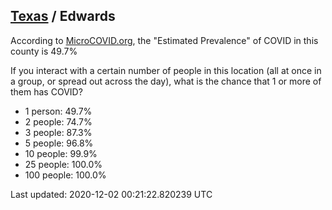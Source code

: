 
## [Texas](/united-states/texas) / Edwards

According to [MicroCOVID.org](http://microcovid.org),
the "Estimated Prevalence" of COVID in this county is 49.7%

If you interact with a certain number of people in this location
(all at once in a group, or spread out across the day), what is the chance that
1 or more of them has COVID?

- 1 person: 49.7%
- 2 people: 74.7%
- 3 people: 87.3%
- 5 people: 96.8%
- 10 people: 99.9%
- 25 people: 100.0%
- 100 people: 100.0%

Last updated: 2020-12-02 00:21:22.820239 UTC
